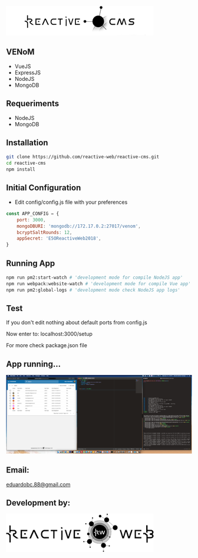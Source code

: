 ![Alt-Text](/ReadmeMDAssets/reactive-cms-logo.png)

VENoM
-
- VueJS
- ExpressJS
- NodeJS
- MongoDB

Requeriments
-
- NodeJS
- MongoDB

Installation
-
```bash
git clone https://github.com/reactive-web/reactive-cms.git
cd reactive-cms
npm install
```

Initial Configuration
-
- Edit config/config.js file with your preferences
```javascript
const APP_CONFIG = {
    port: 3000,
    mongoDBURI: 'mongodb://172.17.0.2:27017/venom',
    bcryptSaltRounds: 12,
    appSecret: 'E5OReactiveWeb2018',
}
```

Running App
-
```bash
npm run pm2:start-watch # 'development mode for compile NodeJS app'
npm run webpack:website-watch # 'development mode for compile Vue app'
npm run pm2:global-logs # 'development mode check NodeJS app logs'
```

Test
-
If you don't edit nothing about default ports from config.js

Now enter to: localhost:3000/setup

For more check package.json file


App running...
-
<img width="600px" src="/ReadmeMDAssets/Screen Shot 2018-12-12 at 5.49.42 PM.png">


## Email:
eduardobc.88@gmail.com

## Development by:
[![Alt-Text](/ReadmeMDAssets/reactive-web.png)](https://www.reactive-web.com)
